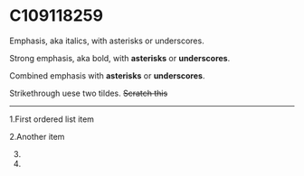 # C109118259

Emphasis, aka italics, with asterisks or underscores.

Strong emphasis, aka bold, with **asterisks** or **underscores**.

Combined emphasis with **asterisks** or **underscores**.

Strikethrough uese two tildes. ~~Scratch this~~
***
1.First ordered list item

2.Another item

3.

4.
